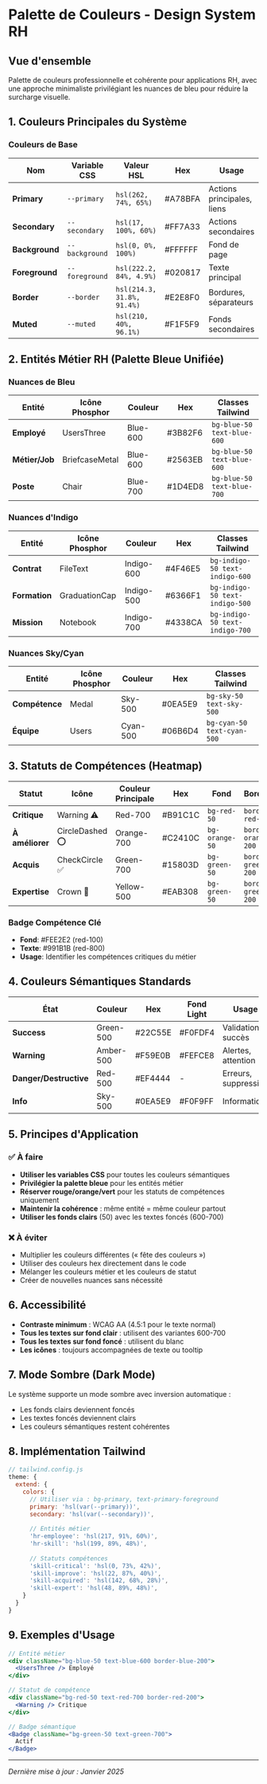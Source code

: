 # Palette de Couleurs - Design System RH

## Vue d'ensemble
Palette de couleurs professionnelle et cohérente pour applications RH, avec une approche minimaliste privilégiant les nuances de bleu pour réduire la surcharge visuelle.

## 1. Couleurs Principales du Système

### Couleurs de Base
| Nom | Variable CSS | Valeur HSL | Hex | Usage |
|-----|-------------|------------|-----|--------|
| **Primary** | `--primary` | `hsl(262, 74%, 65%)` | #A78BFA | Actions principales, liens |
| **Secondary** | `--secondary` | `hsl(17, 100%, 60%)` | #FF7A33 | Actions secondaires |
| **Background** | `--background` | `hsl(0, 0%, 100%)` | #FFFFFF | Fond de page |
| **Foreground** | `--foreground` | `hsl(222.2, 84%, 4.9%)` | #020817 | Texte principal |
| **Border** | `--border` | `hsl(214.3, 31.8%, 91.4%)` | #E2E8F0 | Bordures, séparateurs |
| **Muted** | `--muted` | `hsl(210, 40%, 96.1%)` | #F1F5F9 | Fonds secondaires |

## 2. Entités Métier RH (Palette Bleue Unifiée)

### Nuances de Bleu
| Entité | Icône Phosphor | Couleur | Hex | Classes Tailwind |
|--------|---------------|---------|-----|------------------|
| **Employé** | UsersThree | Blue-600 | #3B82F6 | `bg-blue-50 text-blue-600` |
| **Métier/Job** | BriefcaseMetal | Blue-600 | #2563EB | `bg-blue-50 text-blue-600` |
| **Poste** | Chair | Blue-700 | #1D4ED8 | `bg-blue-50 text-blue-700` |

### Nuances d'Indigo
| Entité | Icône Phosphor | Couleur | Hex | Classes Tailwind |
|--------|---------------|---------|-----|------------------|
| **Contrat** | FileText | Indigo-600 | #4F46E5 | `bg-indigo-50 text-indigo-600` |
| **Formation** | GraduationCap | Indigo-500 | #6366F1 | `bg-indigo-50 text-indigo-500` |
| **Mission** | Notebook | Indigo-700 | #4338CA | `bg-indigo-50 text-indigo-700` |

### Nuances Sky/Cyan
| Entité | Icône Phosphor | Couleur | Hex | Classes Tailwind |
|--------|---------------|---------|-----|------------------|
| **Compétence** | Medal | Sky-500 | #0EA5E9 | `bg-sky-50 text-sky-500` |
| **Équipe** | Users | Cyan-500 | #06B6D4 | `bg-cyan-50 text-cyan-500` |

## 3. Statuts de Compétences (Heatmap)

| Statut | Icône | Couleur Principale | Hex | Fond | Bordure | Condition |
|--------|-------|-------------------|-----|------|---------|-----------|
| **Critique** | Warning ⚠️ | Red-700 | #B91C1C | `bg-red-50` | `border-red-200` | ≤ -1.0 |
| **À améliorer** | CircleDashed ⭕ | Orange-700 | #C2410C | `bg-orange-50` | `border-orange-200` | -0.9 à -0.1 |
| **Acquis** | CheckCircle ✅ | Green-700 | #15803D | `bg-green-50` | `border-green-200` | = 0.0 |
| **Expertise** | Crown 👑 | Yellow-500 | #EAB308 | `bg-green-50` | `border-green-200` | > 0.0 |

### Badge Compétence Clé
- **Fond**: #FEE2E2 (red-100)
- **Texte**: #991B1B (red-800)
- **Usage**: Identifier les compétences critiques du métier

## 4. Couleurs Sémantiques Standards

| État | Couleur | Hex | Fond Light | Usage |
|------|---------|-----|------------|--------|
| **Success** | Green-500 | #22C55E | #F0FDF4 | Validation, succès |
| **Warning** | Amber-500 | #F59E0B | #FEFCE8 | Alertes, attention |
| **Danger/Destructive** | Red-500 | #EF4444 | - | Erreurs, suppression |
| **Info** | Sky-500 | #0EA5E9 | #F0F9FF | Information |

## 5. Principes d'Application

### ✅ À faire
- **Utiliser les variables CSS** pour toutes les couleurs sémantiques
- **Privilégier la palette bleue** pour les entités métier
- **Réserver rouge/orange/vert** pour les statuts de compétences uniquement
- **Maintenir la cohérence** : même entité = même couleur partout
- **Utiliser les fonds clairs** (50) avec les textes foncés (600-700)

### ❌ À éviter
- Multiplier les couleurs différentes (« fête des couleurs »)
- Utiliser des couleurs hex directement dans le code
- Mélanger les couleurs métier et les couleurs de statut
- Créer de nouvelles nuances sans nécessité

## 6. Accessibilité

- **Contraste minimum** : WCAG AA (4.5:1 pour le texte normal)
- **Tous les textes sur fond clair** : utilisent des variantes 600-700
- **Tous les textes sur fond foncé** : utilisent du blanc
- **Les icônes** : toujours accompagnées de texte ou tooltip

## 7. Mode Sombre (Dark Mode)

Le système supporte un mode sombre avec inversion automatique :
- Les fonds clairs deviennent foncés
- Les textes foncés deviennent clairs
- Les couleurs sémantiques restent cohérentes

## 8. Implémentation Tailwind

```javascript
// tailwind.config.js
theme: {
  extend: {
    colors: {
      // Utiliser via : bg-primary, text-primary-foreground
      primary: 'hsl(var(--primary))',
      secondary: 'hsl(var(--secondary))',
      
      // Entités métier
      'hr-employee': 'hsl(217, 91%, 60%)',
      'hr-skill': 'hsl(199, 89%, 48%)',
      
      // Statuts compétences
      'skill-critical': 'hsl(0, 73%, 42%)',
      'skill-improve': 'hsl(22, 87%, 40%)',
      'skill-acquired': 'hsl(142, 68%, 28%)',
      'skill-expert': 'hsl(48, 89%, 48%)',
    }
  }
}
```

## 9. Exemples d'Usage

```jsx
// Entité métier
<div className="bg-blue-50 text-blue-600 border-blue-200">
  <UsersThree /> Employé
</div>

// Statut de compétence
<div className="bg-red-50 text-red-700 border-red-200">
  <Warning /> Critique
</div>

// Badge sémantique
<Badge className="bg-green-50 text-green-700">
  Actif
</Badge>
```

---

*Dernière mise à jour : Janvier 2025*
